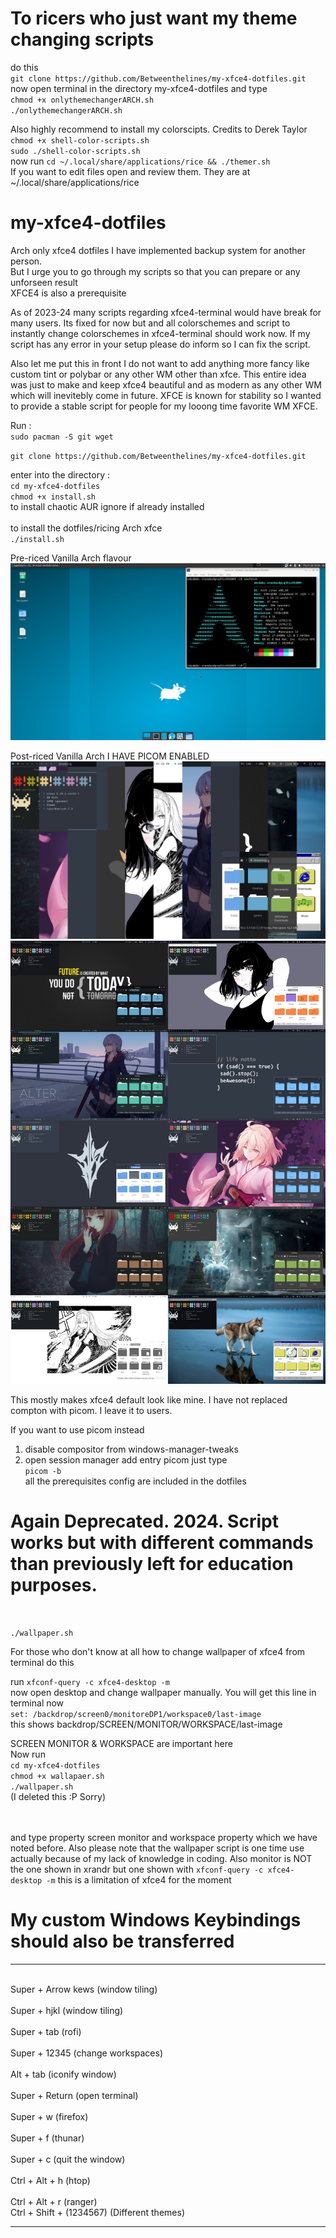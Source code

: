 # To ricers who just want my theme changing scripts
do this <br />
`git clone https://github.com/Betweenthelines/my-xfce4-dotfiles.git`<br />
now open terminal in the directory my-xfce4-dotfiles and type <br />
`chmod +x onlythemechangerARCH.sh`<br />
`./onlythemechangerARCH.sh`<br />
 
 Also highly recommend to install my colorscipts. Credits to Derek Taylor <br />
 `chmod +x shell-color-scripts.sh` <br />
 `sudo ./shell-color-scripts.sh` <br />
 now run 
 `cd ~/.local/share/applications/rice && ./themer.sh`  <br />
  If you want to edit files open and review them. They are at ~/.local/share/applications/rice
  
# my-xfce4-dotfiles
Arch only xfce4 dotfiles I have implemented backup system for another person.<br />
But I urge you to go through my scripts so that you can prepare or any unforseen result<br />
XFCE4 is also a prerequisite

As of 2023-24 many scripts regarding xfce4-terminal would have break for many users. Its fixed for now but and all colorschemes and script to instantly change colorschemes in xfce4-terminal should work now. If my script has any error in your setup please do inform so I can fix the script. 

Also let me put this in front I do not want to add anything more fancy like custom tint or polybar or any other WM other than xfce. This entire idea was just to make and keep xfce4 beautiful and as modern as any other WM which will inevitebly come in future. XFCE is known for stability so I wanted to provide a stable script for people for my looong time favorite WM XFCE.


Run :<br />
`sudo pacman -S git wget`

`git clone https://github.com/Betweenthelines/my-xfce4-dotfiles.git`   

enter into the directory :<br />
`cd my-xfce4-dotfiles`<br />
`chmod +x install.sh`<br />
to install chaotic AUR ignore if already installed<br />
<br />
to install the dotfiles/ricing Arch xfce <br />
`./install.sh`
<br />




Pre-riced Vanilla Arch flavour
![link to image](https://raw.githubusercontent.com/Betweenthelines/my-xfce4-dotfiles/main/pre-riced.png?raw=true)


Post-riced Vanilla Arch I HAVE PICOM ENABLED
![link to image](https://raw.githubusercontent.com/Betweenthelines/my-xfce4-dotfiles/main/All-the-colorschemes.jpg)
![link to image](https://raw.githubusercontent.com/Betweenthelines/my-xfce4-dotfiles/main/stacked%20images.jpg)

This mostly makes xfce4 default look like mine. I have not replaced compton with picom. I leave it to users. 

If you want to use picom instead 
1. disable compositor from windows-manager-tweaks
2. open session manager add entry picom just type <br />
`picom -b` 
<br />all the prerequisites config are included in the dotfiles

# Again Deprecated. 2024. Script works but with different commands than previously left for education purposes.

<br /> 

`./wallpaper.sh`


For those who don't know at all how to change wallpaper of xfce4 from terminal do this <br />

run `xfconf-query -c xfce4-desktop -m`
<br />
now open desktop and change wallpaper manually. You will get this line in terminal now <br />
`set: /backdrop/screen0/monitoreDP1/workspace0/last-image`
<br />
this shows backdrop/SCREEN/MONITOR/WORKSPACE/last-image <br />

SCREEN MONITOR & WORKSPACE are important here <br />
Now run <br />
`cd my-xfce4-dotfiles`<br />
`chmod +x wallapaer.sh`<br />
`./wallpaper.sh` <br /> (I deleted this :P Sorry) <br /> <br />
 <br />
 

and type property screen monitor and workspace property which we have noted before. 
Also please note that the wallpaper script is one time use actually because of my lack of knowledge in coding.
Also monitor is NOT the one shown in xrandr but one shown with `xfconf-query -c xfce4-desktop -m` this is a limitation of xfce4 for the moment

# My custom Windows Keybindings should also be transferred 
_______________________________________________________________
<br />  Super + Arrow kews          (window tiling)          
<br />  Super + hjkl                (window tiling)           
<br />  Super + tab                 (rofi)                   
<br />  Super + 12345               (change workspaces)       
<br />  Alt + tab                   (iconify window)         
<br />  Super + Return              (open terminal)          
<br />  Super + w                   (firefox)                
<br />  Super + f                   (thunar)                 
<br />  Super + c                   (quit the window)        
<br />  Ctrl + Alt + h              (htop)                   
<br />  Ctrl + Alt + r              (ranger) 
<br />  Ctrl + Shift + (1234567)    (Different themes)
<br />  
_______________________________________________________________
<br />  <br />  <br />  <br />  <br />  


